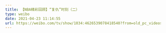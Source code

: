 ```yaml
---
title: 【NBA精彩回顾】“复仇”时刻（二）
type: weibo
date: 2021-04-23 11:14:55
url: https://weibo.com/tv/show/1034:4626539078418540?from=old_pc_videoshow
---
```


<!-- more -->